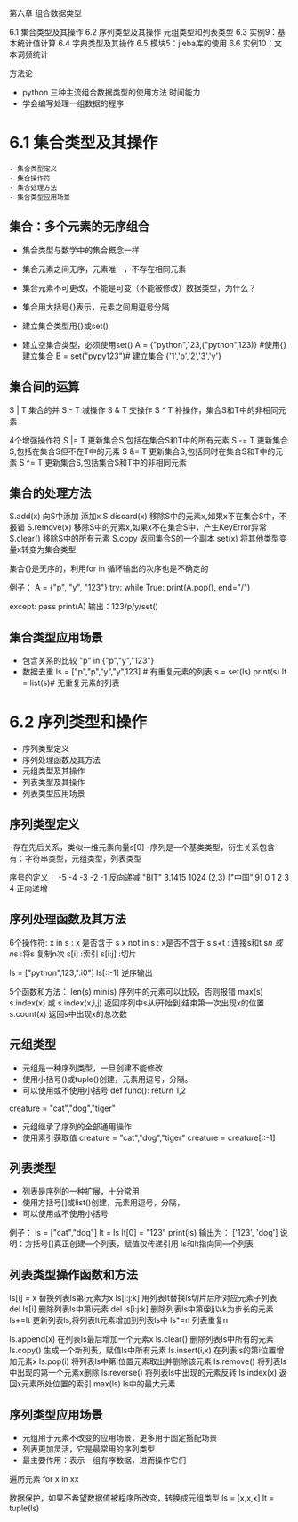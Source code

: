 第六章 组合数据类型

6.1 集合类型及其操作
6.2 序列类型及其操作  元组类型和列表类型
6.3 实例9：基本统计值计算
6.4 字典类型及其操作
6.5 模块5：jieba库的使用
6.6 实例10：文本词频统计

方法论
- python 三种主流组合数据类型的使用方法
时间能力
- 学会编写处理一组数据的程序

# 6.1 集合类型及其操作
    - 集合类型定义
    - 集合操作符
    - 集合处理方法
    - 集合类型应用场景

## 集合：多个元素的无序组合

- 集合类型与数学中的集合概念一样
- 集合元素之间无序，元素唯一，不存在相同元素
- 集合元素不可更改，不能是可变（不能被修改）数据类型，为什么？

- 集合用大括号{}表示，元素之间用逗号分隔
- 建立集合类型用{}或set()
- 建立空集合类型，必须使用set()
 A = {"python",123,("python",123)}  #使用{}建立集合
 B = set("pypy123")# 建立集合  {'1','p','2','3','y'}

## 集合间的运算

S | T     集合的并
S - T   减操作
S & T     交操作
S ^ T   补操作，集合S和T中的非相同元素

4个增强操作符
S |= T  更新集合S,包括在集合S和T中的所有元素
S -= T  更新集合S,包括在集合S但不在T中的元素
S &= T  更新集合S,包括同时在集合S和T中的元素
S ^= T  更新集合S,包括集合S和T中的非相同元素

## 集合的处理方法

S.add(x)      向S中添加 添加x
S.discard(x)  移除S中的元素x,如果x不在集合S中，不报错
S.remove(x)   移除S中的元素x,如果x不在集合S中，产生KeyError异常
S.clear()     移除S中的所有元素
S.copy        返回集合S的一个副本
set(x)        将其他类型变量x转变为集合类型


集合{}是无序的，利用for in 循环输出的次序也是不确定的

例子：
A = {"p", "y", "123"}
try:
    while True:
        print(A.pop(), end="/")

except:
    pass
print(A)
输出：123/p/y/set()


## 集合类型应用场景

- 包含关系的比较
  "p" in {"p","y","123"}
- 数据去重
    ls = ["p","p","y","y",123] # 有重复元素的列表
    s = set(ls)
    print(s)
    lt = list(s)# 无重复元素的列表

# 6.2 序列类型和操作
- 序列类型定义
- 序列处理函数及其方法
- 元组类型及其操作
- 列表类型及其操作
- 列表类型应用场景



## 序列类型定义
 -存在先后关系，类似一维元素向量s[0]
 -序列是一个基类类型，衍生关系包含有：字符串类型，元组类型，列表类型

 序号的定义：
      -5      -4    -3    -2       -1                 反向递减
    "BIT"  3.1415  1024  (2,3)  ["中国",9]
      0       1     2      3       4                  正向递增


## 序列处理函数及其方法

6个操作符:
x in s  :   x 是否含于 s
x not in s : x是否不含于 s
s+t        : 连接s和t
s*n 或n*s  :将s 复制n次
s[i]       :索引
s[i:j]     :切片

ls = ["python",123,".i0"]
ls[::-1] 逆序输出

5个函数和方法：
    len(s)
    min(s) 序列中的元素可以比较，否则报错
    max(s)
    s.index(x) 或 s.index(x,i,j)  返回序列中s从i开始到j结束第一次出现x的位置
    s.count(x) 返回s中出现x的总次数

## 元组类型
- 元组是一种序列类型，一旦创建不能修改
- 使用小括号()或tuple()创建，元素用逗号，分隔。
- 可以使用或不使用小括号
    def func():
        return 1,2

creature = "cat","dog","tiger"

- 元组继承了序列的全部通用操作
- 使用索引获取值
creature = "cat","dog","tiger"
creature = creature[::-1]


## 列表类型
- 列表是序列的一种扩展，十分常用
- 使用方括号[]或list()创建，元素用逗号，分隔，
- 可以使用或不使用小括号

例子：
    ls = ["cat","dog"]
    lt = ls
    lt[0] = "123"
    print(ls)
输出为：
    ['123', 'dog']
    说明：方括号[]真正创建一个列表，赋值仅传递引用
    ls和lt指向同一个列表

## 列表类型操作函数和方法

ls[i] = x           替换列表ls第i元素为x
ls[i:j:k]           用列表lt替换ls切片后所对应元素子列表
del ls[i]           删除列表ls中第i元素
del ls[i:j:k]       删除列表ls中第i到j以k为步长的元素
ls+=lt              更新列表ls,将列表lt元素增加到列表ls中
ls*=n               列表重复n

ls.append(x)        在列表ls最后增加一个元素x
ls.clear()          删除列表ls中所有的元素
ls.copy()           生成一个新列表，赋值ls中所有元素
ls.insert(i,x)      在列表ls的第i位置增加元素x
ls.pop(i)           将列表ls中第i位置元素取出并删除该元素
ls.remove()         将列表ls中出现的第一个元素x删除
ls.reverse()        将列表ls中出现的元素反转
ls.index(x)         返回x元素所处位置的索引
max(ls)             ls中的最大元素

## 序列类型应用场景

- 元组用于元素不改变的应用场景，更多用于固定搭配场景
- 列表更加灵活，它是最常用的序列类型
- 最主要作用：表示一组有序数据，进而操作它们

遍历元素 for  x in xx

数据保护，如果不希望数据值被程序所改变，转换成元组类型
ls = [x,x,x]
lt = tuple(ls)


